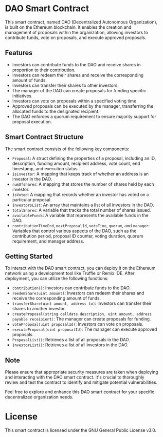 # DAO Smart Contract

This smart contract, named DAO (Decentralized Autonomous Organization), is built on the Ethereum blockchain. It enables the creation and management of proposals within the organization, allowing investors to contribute funds, vote on proposals, and execute approved proposals.

## Features

- Investors can contribute funds to the DAO and receive shares in proportion to their contribution.
- Investors can redeem their shares and receive the corresponding amount of funds.
- Investors can transfer their shares to other investors.
- The manager of the DAO can create proposals for funding specific initiatives.
- Investors can vote on proposals within a specified voting time.
- Approved proposals can be executed by the manager, transferring the allocated funds to the designated recipient.
- The DAO enforces a quorum requirement to ensure majority support for proposal execution.

## Smart Contract Structure

The smart contract consists of the following key components:

- `Proposal`: A struct defining the properties of a proposal, including an ID, description, funding amount, recipient address, vote count, end timestamp, and execution status.
- `isInvestor`: A mapping that keeps track of whether an address is an investor in the DAO.
- `numOfshares`: A mapping that stores the number of shares held by each investor.
- `isVoted`: A mapping that records whether an investor has voted on a particular proposal.
- `investorsList`: An array that maintains a list of all investors in the DAO.
- `totalShares`: A variable that tracks the total number of shares issued.
- `availableFunds`: A variable that represents the available funds in the DAO.
- `contributionTimeEnd`, `nextProposalId`, `voteTime`, `quorum`, and `manager`: Variables that control various aspects of the DAO, such as the contribution period, proposal ID counter, voting duration, quorum requirement, and manager address.

## Getting Started

To interact with the DAO smart contract, you can deploy it on the Ethereum network using a development tool like Truffle or Remix IDE. After deployment, you can utilize the following functions:

- `contribution()`: Investors can contribute funds to the DAO.
- `reedemShare(uint amount)`: Investors can redeem their shares and receive the corresponding amount of funds.
- `transferShare(uint amount, address to)`: Investors can transfer their shares to another investor.
- `createProposal(string calldata description, uint amount, address payable receipient)`: The manager can create proposals for funding.
- `voteProposal(uint proposalId)`: Investors can vote on proposals.
- `executeProposal(uint proposalId)`: The manager can execute approved proposals.
- `ProposalList()`: Retrieves a list of all proposals in the DAO.
- `InvestorList()`: Retrieves a list of all investors in the DAO.

## Note

Please ensure that appropriate security measures are taken when deploying and interacting with the DAO smart contract. It's crucial to thoroughly review and test the contract to identify and mitigate potential vulnerabilities.

Feel free to explore and enhance this DAO smart contract for your specific decentralized organization needs.

# License

This smart contract is licensed under the GNU General Public License v3.0.
